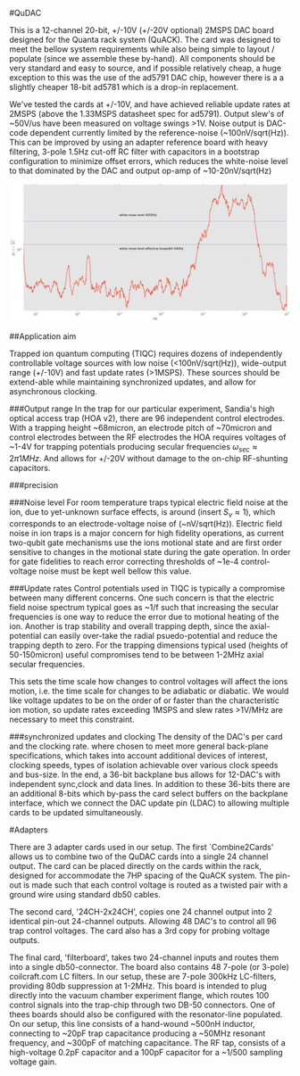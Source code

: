 #QuDAC

This is a 12-channel 20-bit, +/-10V (+/-20V optional) 2MSPS DAC board designed for the Quanta rack system (QuACK). The card was designed to meet the bellow system requirements while also being simple to layout / populate (since we assemble these by-hand). All components should be very standard and easy to source, and if possible relatively cheap, a huge exception to this was the use of the ad5791 DAC chip, however there is a a slightly cheaper 18-bit ad5781 which is a drop-in replacement. 

We've tested the cards at +/-10V, and have achieved reliable update rates at 2MSPS (above the 1.33MSPS datasheet spec for ad5791). Output slew's of ~50V/us have been measured on voltage swings >1V. Noise output is DAC-code dependent currently limited by the reference-noise (~100nV/sqrt(Hz)). This can be improved by using an adapter reference board with heavy filtering, 3-pole 1.5Hz cut-off RC filter with capacitors in a bootstrap configuration to minimize offset errors, which reduces the white-noise level to that dominated by the DAC and output op-amp of ~10-20nV/sqrt(Hz)

![image](images/2016-06-13_DLPRO674_8_1.png)


##Application aim 

Trapped ion quantum computing (TIQC) requires dozens of independently controllable voltage sources with low noise (<100nV/sqrt(Hz)), wide-output range (+/-10V) and fast update rates (>1MSPS). These sources should be extend-able while maintaining synchronized updates, and allow for asynchronous clocking. 





###Output range
In the trap for our particular experiment, Sandia's high optical access trap (HOA v2), there are 96 independent control electrodes. With a trapping height ~68micron, an electrode pitch of ~70micron and control electrodes between the RF electrodes the HOA requires voltages of ~1-4V for trapping potentials producing secular frequencies $\omega_{sec} \approx 2\pi 1MHz$. And allows for +/-20V without damage to the on-chip RF-shunting capacitors. 

###precision




###Noise level
For room temperature traps typical electric field noise at the ion, due to yet-unknown surface effects, is around (insert $S_{\nu} \approx 1$), which corresponds to an electrode-voltage noise of (~nV/sqrt(Hz)). Electric field noise in ion traps is a major concern for high fidelity operations, as current two-qubit gate mechanisms use the ions motional state and are first order sensitive to changes in the motional state during the gate operation. In order for gate fidelities to reach error correcting thresholds of ~1e-4 control-voltage noise must be kept well bellow this value. 

###Update rates
Control potentials used in TIQC is typically a compromise between many different concerns. One such concern is that the electric field noise spectrum typical goes as ~1/f such that increasing the secular frequencies is one way to reduce the error due to motional heating of the ion. Another is trap stability and overall trapping depth, since the axial-potential can easily over-take the radial psuedo-potential and reduce the trapping depth to zero. For the trapping dimensions typical used (heights of 50-150micron) useful compromises tend to be between 1-2MHz axial secular frequencies. 

This sets the time scale how changes to control voltages will affect the ions motion, i.e. the time scale for changes to be adiabatic or diabatic. We would like voltage updates to be on the order of or faster than the characteristic ion motion, so update rates exceeding 1MSPS and slew rates >1V/MHz are necessary to meet this constraint. 

###synchronized updates and clocking
The density of the DAC's per card and the clocking rate. where chosen to meet more general back-plane specifications, which takes into account additional devices of interest, clocking speeds, types of isolation achievable over various clock speeds and bus-size. In the end, a 36-bit backplane bus allows for 12-DAC's with independent sync,clock and data lines. In addition to these 36-bits there are an additional 8-bits which by-pass the card select buffers on the backplane interface, which we connect the DAC update pin (LDAC) to allowing multiple cards to be updated simultaneously. 



#Adapters 

There are 3 adapter cards used in our setup. The first `Combine2Cards' allows us to combine two of the QuDAC cards into a single 24 channel output. The card can be placed directly on the cards within the rack, designed for accommodate the 7HP spacing of the QuACK system. The pin-out is made such that each control voltage is routed as a twisted pair with a ground wire using standard db50 cables. 

The second card, '24CH-2x24CH', copies one 24 channel output into 2 identical pin-out 24-channel outputs. Allowing 48 DAC's to control all 96 trap control voltages. The card also has a 3rd copy for probing voltage outputs.

The final card, 'filterboard', takes two 24-channel inputs and routes them into a single db50-connector. The board also contains 48 7-pole (or 3-pole) coilcraft.com LC filters. In our setup, these are 7-pole 300kHz LC-filters, providing 80db suppression at 1-2MHz. This board is intended to plug directly into the vacuum chamber experiment flange, which routes 100 control signals into the trap-chip through two DB-50 connectors. One of thees boards should also be configured with the resonator-line populated. On our setup, this line consists of a hand-wound ~500nH inductor, connecting to ~20pF trap capacitance producing a ~50MHz resonant frequency, and ~300pF of matching capacitance. The RF tap, consists of a high-voltage 0.2pF capacitor and a 100pF capacitor for a ~1/500 sampling voltage gain. 




